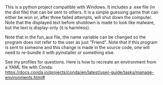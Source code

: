 This is a python project compatible with Windows. It includes a .exe file (in the dist file) that can be sent to others. It is a simple guessing game that can either be won or, after three failed attempts, will shut down the computer. Note that the displayed text before shutdown is made to look like malware, but the text is display-only (it is harmless).

Note that in the fun_aux file, the name variable can be changed so the program does not refer to the user as just "Friend".  Note that if this program is sent to someone and this change is made in the source code, one will need to re-bundle it with pyinstaller or something else.  

See my profiles for questions.  Here is how to recreate an environment from a YAML file with Conda: https://docs.conda.io/projects/conda/en/latest/user-guide/tasks/manage-environments.html#
